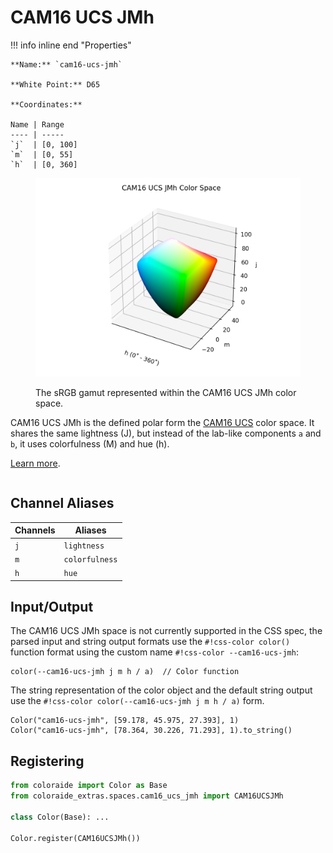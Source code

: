 # CAM16 UCS JMh

<div class="info-container" markdown="1">
!!! info inline end "Properties"

    **Name:** `cam16-ucs-jmh`

    **White Point:** D65

    **Coordinates:**

    Name | Range
    ---- | -----
    `j`  | [0, 100]
    `m`  | [0, 55]
    `h`  | [0, 360]

<figure markdown>

![CAM16 UCS JMh](../images/cam16-ucs-jmh.png)

<figcaption markdown>
The sRGB gamut represented within the CAM16 UCS JMh color space.
</figcaption>
</figure>

CAM16 UCS JMh is the defined polar form the [CAM16 UCS](./cam16_ucs.md) color space. It shares the same lightness (J),
but instead of the lab-like components `a` and `b`, it uses colorfulness (M) and hue (h).

[Learn more](https://doi.org/10.1002/col.22131).
</div>

## Channel Aliases

Channels | Aliases
-------- | -------
`j`      | `lightness`
`m`      | `colorfulness`
`h`      | `hue`

## Input/Output

The CAM16 UCS JMh space is not currently supported in the CSS spec, the parsed input and string output formats use the
`#!css-color color()` function format using the custom name `#!css-color --cam16-ucs-jmh`:

```css-color
color(--cam16-ucs-jmh j m h / a)  // Color function
```

The string representation of the color object and the default string output use the
`#!css-color color(--cam16-ucs-jmh j m h / a)` form.

```playground
Color("cam16-ucs-jmh", [59.178, 45.975, 27.393], 1)
Color("cam16-ucs-jmh", [78.364, 30.226, 71.293], 1).to_string()
```

## Registering

```py
from coloraide import Color as Base
from coloraide_extras.spaces.cam16_ucs_jmh import CAM16UCSJMh

class Color(Base): ...

Color.register(CAM16UCSJMh())
```

<style>
.info-container {display: inline-block;}
</style>
